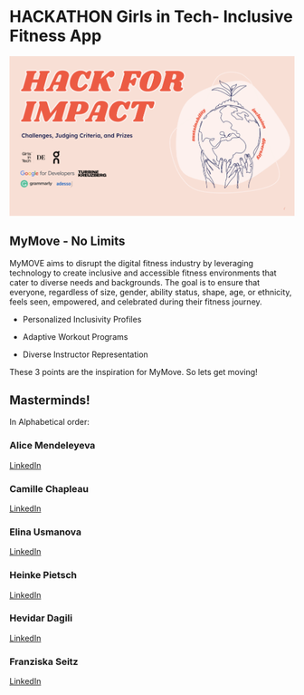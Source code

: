 # HACKATHON Girls in Tech- Inclusive Fitness App

![Modal](public/hackathon.png)

## MyMove - No Limits

MyMOVE aims to disrupt the digital fitness industry by leveraging technology to create inclusive and accessible fitness environments that cater to diverse needs and backgrounds.
The goal is to ensure that everyone, regardless of size, gender, ability status, shape, age, or ethnicity, feels seen, empowered, and celebrated during their fitness journey.

- Personalized Inclusivity Profiles

- Adaptive Workout Programs

- Diverse Instructor Representation

These 3 points are the inspiration for MyMove.
So lets get moving!

## Masterminds!
In Alphabetical order:

### Alice Mendeleyeva
 [LinkedIn](https://www.linkedin.com/in/alice-mendeleyeva/)
 
### Camille Chapleau
[LinkedIn](https://www.linkedin.com/in/camille-chapleau/)

### Elina Usmanova
[LinkedIn](https://www.linkedin.com/in/elina-usmanova/)

### Heinke Pietsch
[LinkedIn](https://www.linkedin.com/in/heinke-pietsch-146b57159/?originalSubdomain=de)

### Hevidar Dagili
[LinkedIn](https://www.linkedin.com/in/adessihevi/?originalSubdomain=de)

### Franziska Seitz
[LinkedIn](https://www.linkedin.com/in/franziska-seitz-001b92225/)
